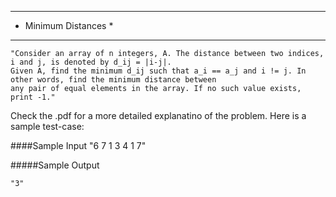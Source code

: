 *********************
* Minimum Distances *
*********************

	"Consider an array of n integers, A. The distance between two indices, i and j, is denoted by d_ij = |i-j|.
	Given A, find the minimum d_ij such that a_i == a_j and i != j. In other words, find the minimum distance between 
	any pair of equal elements in the array. If no such value exists, print -1."
	

Check the .pdf for a more detailed explanatino of the problem. Here is a sample test-case:

####Sample Input
	"6
	7 1 3 4 1 7"

#####Sample Output

	"3"

